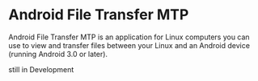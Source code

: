 Android File Transfer MTP
================
Android File Transfer MTP is an application for Linux computers you can use to view and transfer files between your Linux and an Android device (running Android 3.0 or later).


still in Development
